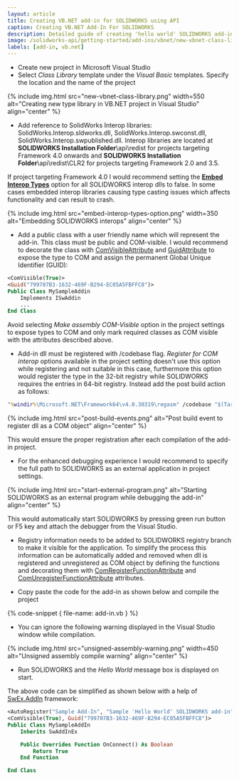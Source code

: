 ```yaml
---
layout: article
title: Creating VB.NET add-in for SOLIDWORKS using API
caption: Creating VB.NET Add-In For SOLIDWORKS
description: Detailed guide of creating 'hello world' SOLIDWORKS add-in from scratch using VB.NET
image: /solidworks-api/getting-started/add-ins/vbnet/new-vbnet-class-library.png
labels: [add-in, vb.net]
---
```

* Create new project in Microsoft Visual Studio
* Select *Class Library* template under the *Visual Basic* templates. Specify the location and the name of the project

{% include img.html src="new-vbnet-class-library.png" width=550 alt="Creating new type library in VB.NET project in Visual Studio" align="center" %}

* Add reference to SolidWorks Interop libraries: SolidWorks.Interop.sldworks.dll, SolidWorks.Interop.swconst.dll, SolidWorks.Interop.swpublished.dll. Interop libraries are located at **SOLIDWORKS Installation Folder**\api\redist for projects targeting Framework 4.0 onwards and **SOLIDWORKS Installation Folder**\api\redist\CLR2 for projects targeting Framework 2.0 and 3.5.

If project targeting Framework 4.0 I would recommend setting the **[Embed Interop Types](https://docs.microsoft.com/en-us/dotnet/framework/interop/type-equivalence-and-embedded-interop-types)** option for all SOLIDWORKS interop dlls to false. In some cases embedded interop libraries causing type casting issues which affects functionality and can result to crash.

{% include img.html src="embed-interop-types-option.png" width=350 alt="Embedding SOLIDWORKS interops" align="center" %}

* Add a public class with a user friendly name which will represent the add-in. This class must be public and COM-visible. I would recommend to decorate the class with [ComVisibleAttribute](https://docs.microsoft.com/en-us/dotnet/api/system.runtime.interopservices.comvisibleattribute?view=netframework-4.7.2) and [GuidAttribute](https://docs.microsoft.com/en-gb/dotnet/api/system.runtime.interopservices.guidattribute?view=netframework-4.7.2) to expose the type to COM and assign the permanent Global Unique Identifier (GUID):

~~~ vb
<ComVisible(True)>
<Guid("799707B3-1632-469F-B294-EC05A5FBFFC8")>
Public Class MySampleAddin
	Implements ISwAddin
    ...
End Class
~~~

Avoid selecting *Make assembly COM-Visible* option in the project settings to expose types to COM and only mark required classes as COM visible with the attributes described above.

* Add-in dll must be registered with /codebase flag. *Register for COM interop* options available in the project setting doesn't use this option while registering and not suitable in this case, furthermore this option would register the type in the 32-bit registry while SOLIDWORKS requires the entries in 64-bit registry. Instead add the post build action as follows:

~~~ bat
"%windir%\Microsoft.NET\Framework64\v4.0.30319\regasm" /codebase "$(TargetPath)"
~~~

{% include img.html src="post-build-events.png" alt="Post build event to register dll as a COM object" align="center" %}

This would ensure the proper registration after each compilation of the add-in project.

* For the enhanced debugging experience I would recommend to specify the full path to SOLIDWORKS as an external application in project settings.

{% include img.html src="start-external-program.png" alt="Starting SOLIDWORKS as an external program while debugging the add-in" align="center" %}

This would automatically start SOLIDWORKS by pressing green run button or F5 key and attach the debugger from the Visual Studio.

* Registry information needs to be added to SOLIDWORKS registry branch to make it visible for the application. To simplify the process this information can be automatically added and removed when dll is registered and unregistered as COM object by defining the functions and decorating them with [ComRegisterFunctionAttribute](https://docs.microsoft.com/en-us/dotnet/api/system.runtime.interopservices.comregisterfunctionattribute?view=netframework-4.7.2) and [ComUnregisterFunctionAttribute](https://docs.microsoft.com/en-us/dotnet/api/system.runtime.interopservices.comunregisterfunctionattribute?view=netframework-4.7.2) attributes.

* Copy paste the code for the add-in as shown below and compile the project

{% code-snippet { file-name: add-in.vb } %}

* You can ignore the following warning displayed in the Visual Studio window while compilation.

{% include img.html src="unsigned-assembly-warning.png" width=450 alt="Unsigned assembly compile warning" align="center" %}

* Run SOLIDWORKS and the *Hello World* message box is displayed on start.

The above code can be simplified as shown below with a help of [SwEx.AddIn](/labs/solidworks/swex/add-in/) framework:

~~~ vb
<AutoRegister("Sample Add-In", "Sample 'Hello World' SOLIDWORKS add-in", True)>
<ComVisible(True), Guid("799707B3-1632-469F-B294-EC05A5FBFFC8")>
Public Class MySampleAddIn
    Inherits SwAddInEx

    Public Overrides Function OnConnect() As Boolean
        Return True
    End Function

End Class
~~~